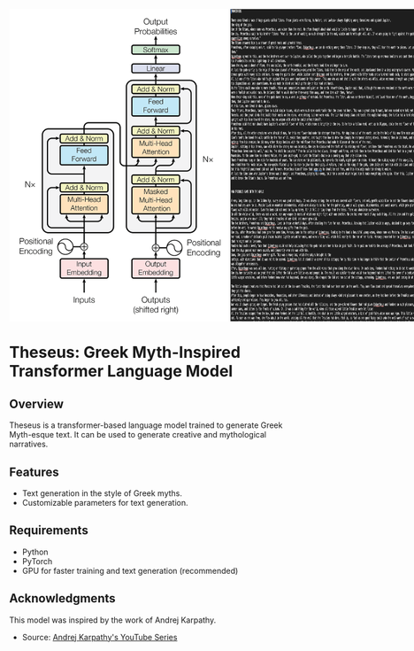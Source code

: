 <div style="display: flex; justify-content: space-between;">
    <img src="images/transformer.webp" width="400" alt="Visual">
    <img src="images/screenshot1.png" width="400" alt="Visual">
</div>

# Theseus: Greek Myth-Inspired Transformer Language Model

## Overview
Theseus is a transformer-based language model trained to generate Greek Myth-esque text. It can be used to generate creative and mythological narratives.

## Features
- Text generation in the style of Greek myths.
- Customizable parameters for text generation.

## Requirements
- Python
- PyTorch
- GPU for faster training and text generation (recommended)

## Acknowledgments
This model was inspired by the work of Andrej Karpathy.
- Source: [Andrej Karpathy's YouTube Series](https://www.youtube.com/watch?v=kCc8FmEb1nY&list=PLr2aO10UgOBmg2Eu0SbKB0LuptiQQuhpu&index=1)
